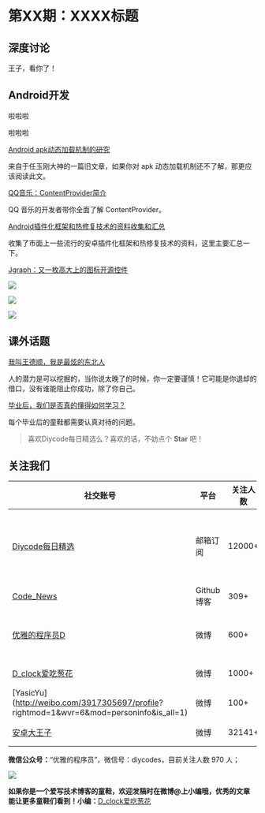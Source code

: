 # 第XX期：XXXX标题

## 深度讨论

[]()

王子，看你了！

## Android开发

[]()

啦啦啦

[]()

啦啦啦

[Android apk动态加载机制的研究](http://blog.csdn.net/singwhatiwanna/article/details/22597587)

来自于任玉刚大神的一篇旧文章，如果你对 apk 动态加载机制还不了解，那更应该阅读此文。

[QQ音乐：ContentProvider简介](http://mp.weixin.qq.com/s?__biz=MzI1NjEwMTM4OA==&mid=2651232011&idx=1&sn=d43e2fd554d85ea0b5bfe0d36f63e865&scene=1&srcid=0814PK0EJzmaLGk4JBDQUtsa#rd)

QQ 音乐的开发者带你全面了解 ContentProvider。

[Android插件化框架和热修复技术的资料收集和汇总](https://www.figotan.org/2016/08/12/android-plugin-and-hotfix-collections/)

收集了市面上一些流行的安卓插件化框架和热修复技术的资料，这里主要汇总一下。

[Jgraph：又一枚高大上的图标开源控件](https://github.com/mychoices/Jgraph)

![](https://raw.githubusercontent.com/mychoices/Jgraph/master/gif/2.gif)

![](https://raw.githubusercontent.com/mychoices/Jgraph/master/gif/4.gif)

![](https://raw.githubusercontent.com/mychoices/Jgraph/master/gif/6.gif)

## 课外话题

[我叫王德顺，我是最炫的东北人](http://www.miaopai.com/show/-hm7N5~LRzevDy4xOuIFsA__.htm)

人的潜力是可以挖掘的，当你说太晚了的时候，你一定要谨慎！它可能是你退却的借口，没有谁能阻止你成功，除了你自己。

[毕业后，我们是否真的懂得如何学习？](http://mp.weixin.qq.com/s?__biz=MzIwNzI4MjQ0OQ==&mid=2650044018&idx=1&sn=ac0cc73b332bd9ff9baca2a2e9c7fa20&scene=1&srcid=081466DNqswagcygAkBRNicJ#rd)

每个毕业后的童鞋都需要认真对待的问题。

> 喜欢Diycode每日精选么？喜欢的话，不妨点个 **Star** 吧！

## 关注我们

| 社交账号  |  平台  | 关注人数 | 说明 |
| -------- | -------- | -------- | -------- |
| [Diycode每日精选](http://list.qq.com/cgi-bin/qf_invite?id=d469993d2c888e971c0fbb2309c4d84256968386b126b967)|   邮箱订阅  | 12000+ | 每日分享一次Android、iOS、Swfit技术干货  |
| [Code_News](https://github.com/DiyCodes/code_news) |    Github博客  |309+ | 每日邮件推送列表  |
| [优雅的程序员D](http://weibo.com/u/5891258264) |   微博  | 600+ | 官方微博，每日分享开源信息  |
| [D_clock爱吃葱花](http://weibo.com/u/2480694892)  |   微博  | 1000+ | 日报发起人  |
|[YasicYu](http://weibo.com/3917305697/profile? rightmod=1&wvr=6&mod=personinfo&is_all=1)  |   微博  | 100+ | 日报发起人  |
|[安卓大王子](http://weibo.com/apkbus/)   |   微博  | 32141+ | 日报发起人  |



**微信公众号：**“优雅的程序员”，微信号：diycodes，目前关注人数 970 人；

![](http://upload-images.jianshu.io/upload_images/1846413-b42abfa70f909099.jpg?imageMogr2/auto-orient/strip%7CimageView2/2/w/1240)

**如果你是一个爱写技术博客的童鞋，欢迎发稿时在微博@上小编哦，优秀的文章能让更多童鞋们看到！小编：**[D_clock爱吃葱花](http://weibo.com/2480694892/profile?rightmod=1&wvr=6&mod=personinfo&is_all=1)